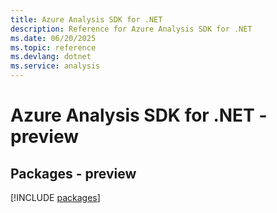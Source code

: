 ```yaml
---
title: Azure Analysis SDK for .NET
description: Reference for Azure Analysis SDK for .NET
ms.date: 06/20/2025
ms.topic: reference
ms.devlang: dotnet
ms.service: analysis
---
```

# Azure Analysis SDK for .NET - preview
## Packages - preview
[!INCLUDE [packages](analysis-index.md)]